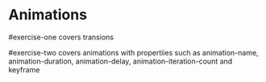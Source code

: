 # Animations

#exercise-one
covers transions 

#exercise-two
covers animations with propertiies such as animation-name, animation-duration, animation-delay, animation-iteration-count and keyframe 
